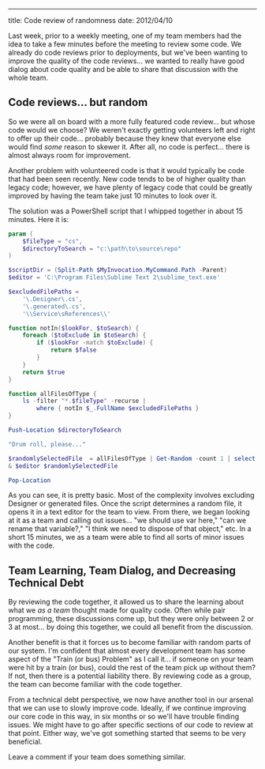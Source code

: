 ---
title: Code review of randomness
date: 2012/04/10

Last week, prior to a weekly meeting, one of my team members had the idea to
take a few minutes before the meeting to review some code. We already do code
reviews prior to deployments, but we've been wanting to improve the quality
of the code reviews... we wanted to really have good dialog about code quality
and be able to share that discussion with the whole team.

## Code reviews... but random

So we were all on board with a more fully featured code review... but whose
code would we choose? We weren't exactly getting volunteers left and right to
offer up their code... probably because they knew that everyone else would
find *some* reason to skewer it. After all, no code is perfect... there is
almost always room for improvement.

Another problem with volunteered code is that it would typically be code that
had been seen recently. New code tends to be of higher quality than legacy
code; however, we have plenty of legacy code that could be greatly improved by
having the team take just 10 minutes to look over it.

The solution was a PowerShell script that I whipped together in about 15
minutes. Here it is:

```powershell
param (
    $fileType = "cs",
    $directoryToSearch = "c:\path\to\source\repo"
)

$scriptDir = (Split-Path $MyInvocation.MyCommand.Path -Parent)
$editor = 'C:\Program Files\Sublime Text 2\sublime_text.exe'

$excludedFilePaths =
    '\.Designer\.cs',
    '\.generated\.cs',
    '\\Service\sReferences\\'

function notIn($lookFor, $toSearch) {
    foreach ($toExclude in $toSearch) {
        if ($lookFor -match $toExclude) {
            return $false
        }
    }
    return $true
}

function allFilesOfType {
    ls -filter "*.$fileType" -recurse |
        where { notIn $_.FullName $excludedFilePaths }
}

Push-Location $directoryToSearch

"Drum roll, please..."

$randomlySelectedFile  = allFilesOfType | Get-Random -count 1 | select -expand FullName
& $editor $randomlySelectedFile

Pop-Location
```

As you can see, it is pretty basic. Most of the complexity involves excluding
Designer or generated files. Once the script determines a random file, it
opens it in a text editor for the team to view. From there, we began looking
at it as a team and calling out issues... "we should use var here," "can we
rename that variable?," "I think we need to dispose of that object," etc. In a
short 15 minutes, we as a team were able to find all sorts of minor issues
with the code.

## Team Learning, Team Dialog, and Decreasing Technical Debt

By reviewing the code together, it allowed us to share the learning about what
we *as a team* thought made for quality code. Often while pair programming,
these discussions come up, but they were only between 2 or 3 at most... by
doing this together, we could all benefit from the discussion.

Another benefit is that it forces us to become familiar with random parts of
our system. I'm confident that almost every development team has some aspect of
the "Train (or bus) Problem" as I call it... if someone on your team were hit
by a train (or bus), could the rest of the team pick up without them? If not,
then there is a potential liability there. By reviewing code as a group, the
team can become familiar with the code together.

From a technical debt perspective, we now have another tool in our arsenal
that we can use to slowly improve code. Ideally, if we continue improving our
core code in this way, in six months or so we'll have trouble finding issues.
We might have to go after specific sections of our code to review at that
point. Either way, we've got something started that seems to be very
beneficial.

Leave a comment if your team does something similar.

